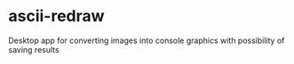 # ascii-redraw
Desktop app for converting images into console graphics with possibility of saving results